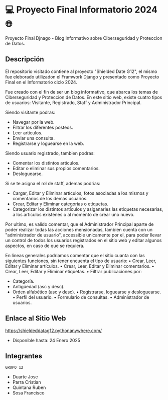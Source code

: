 # 💻 Proyecto Final Informatorio 2024 🌐

Proyecto Final Djnago - Blog Informativo sobre Ciberseguridad y Proteccion de Datos.

## Descripción

El repositorio visitado contiene al proyecto "Shielded Date G12", el mismo fue eleborado utilizadon el Framwork Django y presentado como Proyecto Final en el Informatorio ciclo 2024.

Fue creado con el fin de ser un blog informativo, que abarca los temas de Ciberseguridad y Proteccion de Datos. En este sitio web, existe cuatro tipos de usuarios: Visitante, Registrado, Staff y Administrador Principal.

Siendo visitante podras:
- Navegar por la web.
- Filtrar los diferentes posteos.
- Leer artículos.
- Enviar una consulta.
- Registrarse y loguearse en la web.

Siendo usuario registrado, tambien podras:
 - Comentar los distintos artículos.
 - Editar o eliminar sus propios comentarios.
 - Desloguearse.

Si se te asigna el rol de staff, ademas podrias: 
 - Cargar, Editar y Eliminar artículos, fotos asociadas a los mismos y comentarios de los demás usuarios.
 - Crear, Editar y Eliminar categorias o etiquetas.
 - Categorizar los distintos artículos y asiganarles las etiquetas necesarias, a los articulos existenes o al momento de crear uno nuevo.

Por ultimo, es valido comentar, que el Administrador Principal aparte de poder realizar todas las acciones mensionadas, tambien cuenta con un "administrador de usuario", accessible unicamente por el, para poder llevar un control de todos los usuarios registrados en el sitio web y editar algunos aspectos, en caso de que se requiera.

En lineas generales podriamos comentar que el sitio cuanta con las siguientes funciones, sin tener encuenta el tipo de usuario:
• Crear, Leer, Editar y Eliminar artículos.
• Crear, Leer, Editar y Eliminar comentarios.
• Crear, Leer, Editar y Eliminar etiquetas.
• Filtrar publicaciones por:
 - Categoría.
 - Antigüedad (asc y desc).
 - Orden alfabético (asc y desc).
• Registrarse, loguearse y desloguearse.
• Perfil del usuario.
• Formulario de consultas.
• Administrador de usuarios.


## Enlace al Sitio Web
https://shieldeddatag12.pythonanywhere.com/

 - Disponible hasta: 24 Enero 2025


## Integrantes

    GRUPO 12
- Duarte Jose
- Parra Cristian
- Quintana Ruben
- Sosa Francisco

